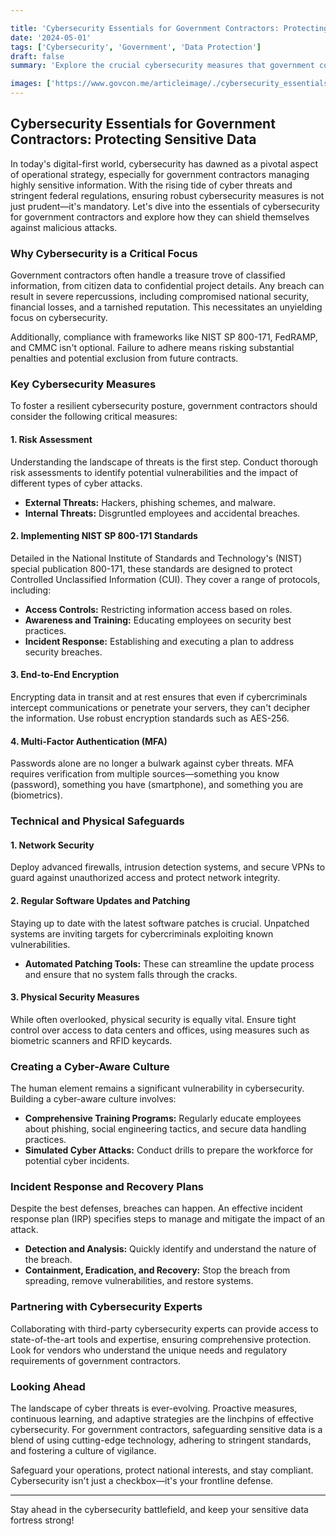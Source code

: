 ```yaml
---

title: 'Cybersecurity Essentials for Government Contractors: Protecting Sensitive Data'
date: '2024-05-01'
tags: ['Cybersecurity', 'Government', 'Data Protection']
draft: false
summary: 'Explore the crucial cybersecurity measures that government contractors need to adopt to protect sensitive data and ensure compliance with federal regulations.'

images: ['https://www.govcon.me/articleimage/./cybersecurity_essentials_for_government_contractors_protecting_sensitive_data.webp']
---
```


## Cybersecurity Essentials for Government Contractors: Protecting Sensitive Data

In today's digital-first world, cybersecurity has dawned as a pivotal aspect of operational strategy, especially for government contractors managing highly sensitive information. With the rising tide of cyber threats and stringent federal regulations, ensuring robust cybersecurity measures is not just prudent—it's mandatory. Let's dive into the essentials of cybersecurity for government contractors and explore how they can shield themselves against malicious attacks.

### Why Cybersecurity is a Critical Focus

Government contractors often handle a treasure trove of classified information, from citizen data to confidential project details. Any breach can result in severe repercussions, including compromised national security, financial losses, and a tarnished reputation. This necessitates an unyielding focus on cybersecurity.

Additionally, compliance with frameworks like NIST SP 800-171, FedRAMP, and CMMC isn't optional. Failure to adhere means risking substantial penalties and potential exclusion from future contracts.

### Key Cybersecurity Measures

To foster a resilient cybersecurity posture, government contractors should consider the following critical measures:

#### 1. **Risk Assessment**

Understanding the landscape of threats is the first step. Conduct thorough risk assessments to identify potential vulnerabilities and the impact of different types of cyber attacks.

- **External Threats:** Hackers, phishing schemes, and malware.
- **Internal Threats:** Disgruntled employees and accidental breaches.

#### 2. **Implementing NIST SP 800-171 Standards**

Detailed in the National Institute of Standards and Technology's (NIST) special publication 800-171, these standards are designed to protect Controlled Unclassified Information (CUI). They cover a range of protocols, including:

- **Access Controls:** Restricting information access based on roles.
- **Awareness and Training:** Educating employees on security best practices.
- **Incident Response:** Establishing and executing a plan to address security breaches.

#### 3. **End-to-End Encryption**

Encrypting data in transit and at rest ensures that even if cybercriminals intercept communications or penetrate your servers, they can't decipher the information. Use robust encryption standards such as AES-256.

#### 4. **Multi-Factor Authentication (MFA)**

Passwords alone are no longer a bulwark against cyber threats. MFA requires verification from multiple sources—something you know (password), something you have (smartphone), and something you are (biometrics).

### Technical and Physical Safeguards

#### 1. **Network Security**

Deploy advanced firewalls, intrusion detection systems, and secure VPNs to guard against unauthorized access and protect network integrity.

#### 2. **Regular Software Updates and Patching**

Staying up to date with the latest software patches is crucial. Unpatched systems are inviting targets for cybercriminals exploiting known vulnerabilities.

- **Automated Patching Tools:** These can streamline the update process and ensure that no system falls through the cracks.

#### 3. **Physical Security Measures**

While often overlooked, physical security is equally vital. Ensure tight control over access to data centers and offices, using measures such as biometric scanners and RFID keycards.

### Creating a Cyber-Aware Culture

The human element remains a significant vulnerability in cybersecurity. Building a cyber-aware culture involves:

- **Comprehensive Training Programs:** Regularly educate employees about phishing, social engineering tactics, and secure data handling practices.
- **Simulated Cyber Attacks:** Conduct drills to prepare the workforce for potential cyber incidents.

### Incident Response and Recovery Plans

Despite the best defenses, breaches can happen. An effective incident response plan (IRP) specifies steps to manage and mitigate the impact of an attack.

- **Detection and Analysis:** Quickly identify and understand the nature of the breach.
- **Containment, Eradication, and Recovery:** Stop the breach from spreading, remove vulnerabilities, and restore systems.

### Partnering with Cybersecurity Experts

Collaborating with third-party cybersecurity experts can provide access to state-of-the-art tools and expertise, ensuring comprehensive protection. Look for vendors who understand the unique needs and regulatory requirements of government contractors.

### Looking Ahead

The landscape of cyber threats is ever-evolving. Proactive measures, continuous learning, and adaptive strategies are the linchpins of effective cybersecurity. For government contractors, safeguarding sensitive data is a blend of using cutting-edge technology, adhering to stringent standards, and fostering a culture of vigilance.

Safeguard your operations, protect national interests, and stay compliant. Cybersecurity isn't just a checkbox—it's your frontline defense.

---

Stay ahead in the cybersecurity battlefield, and keep your sensitive data fortress strong!